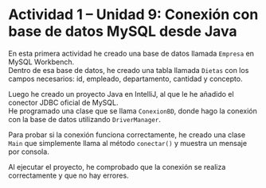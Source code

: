 # Actividad 1 – Unidad 9: Conexión con base de datos MySQL desde Java

En esta primera actividad he creado una base de datos llamada `Empresa` en MySQL Workbench.  
Dentro de esa base de datos, he creado una tabla llamada `Dietas` con los campos necesarios: id, empleado, departamento, cantidad y concepto.

Luego he creado un proyecto Java en IntelliJ, al que le he añadido el conector JDBC oficial de MySQL.  
He programado una clase que se llama `ConexionBD`, donde hago la conexión con la base de datos utilizando `DriverManager`.

Para probar si la conexión funciona correctamente, he creado una clase `Main` que simplemente llama al método `conectar()` y muestra un mensaje por consola.

Al ejecutar el proyecto, he comprobado que la conexión se realiza correctamente y que no hay errores.
